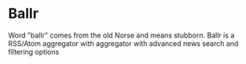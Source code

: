 # Ballr
Word "ballr" comes from the old Norse and means stubborn. Ballr is a RSS/Atom aggregator with aggregator with advanced news search and filtering options
